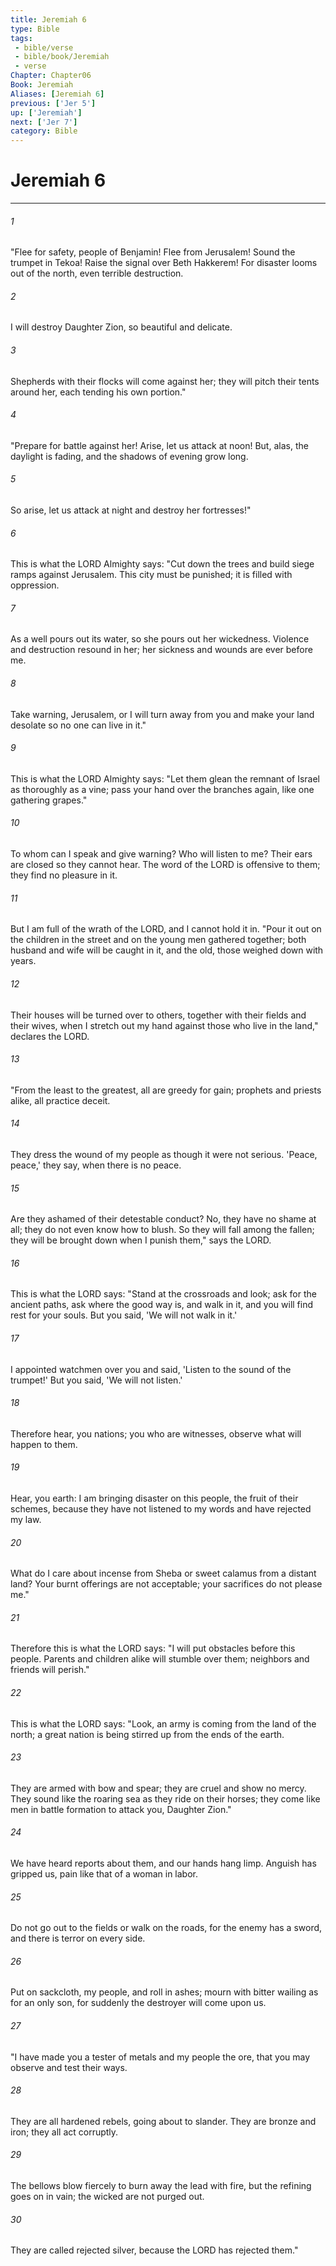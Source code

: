 ```yaml
---
title: Jeremiah 6
type: Bible
tags:
 - bible/verse
 - bible/book/Jeremiah
 - verse
Chapter: Chapter06
Book: Jeremiah
Aliases: [Jeremiah 6]
previous: ['Jer 5']
up: ['Jeremiah']
next: ['Jer 7']
category: Bible
---
```

# Jeremiah 6

***


###### 1 
"Flee for safety, people of Benjamin! Flee from Jerusalem! Sound the trumpet in Tekoa! Raise the signal over Beth Hakkerem! For disaster looms out of the north, even terrible destruction. 

###### 2 
I will destroy Daughter Zion, so beautiful and delicate. 

###### 3 
Shepherds with their flocks will come against her; they will pitch their tents around her, each tending his own portion." 

###### 4 
"Prepare for battle against her! Arise, let us attack at noon! But, alas, the daylight is fading, and the shadows of evening grow long. 

###### 5 
So arise, let us attack at night and destroy her fortresses!" 

###### 6 
This is what the LORD Almighty says: "Cut down the trees and build siege ramps against Jerusalem. This city must be punished; it is filled with oppression. 

###### 7 
As a well pours out its water, so she pours out her wickedness. Violence and destruction resound in her; her sickness and wounds are ever before me. 

###### 8 
Take warning, Jerusalem, or I will turn away from you and make your land desolate so no one can live in it." 

###### 9 
This is what the LORD Almighty says: "Let them glean the remnant of Israel as thoroughly as a vine; pass your hand over the branches again, like one gathering grapes." 

###### 10 
To whom can I speak and give warning? Who will listen to me? Their ears are closed so they cannot hear. The word of the LORD is offensive to them; they find no pleasure in it. 

###### 11 
But I am full of the wrath of the LORD, and I cannot hold it in. "Pour it out on the children in the street and on the young men gathered together; both husband and wife will be caught in it, and the old, those weighed down with years. 

###### 12 
Their houses will be turned over to others, together with their fields and their wives, when I stretch out my hand against those who live in the land," declares the LORD. 

###### 13 
"From the least to the greatest, all are greedy for gain; prophets and priests alike, all practice deceit. 

###### 14 
They dress the wound of my people as though it were not serious. 'Peace, peace,' they say, when there is no peace. 

###### 15 
Are they ashamed of their detestable conduct? No, they have no shame at all; they do not even know how to blush. So they will fall among the fallen; they will be brought down when I punish them," says the LORD. 

###### 16 
This is what the LORD says: "Stand at the crossroads and look; ask for the ancient paths, ask where the good way is, and walk in it, and you will find rest for your souls. But you said, 'We will not walk in it.' 

###### 17 
I appointed watchmen over you and said, 'Listen to the sound of the trumpet!' But you said, 'We will not listen.' 

###### 18 
Therefore hear, you nations; you who are witnesses, observe what will happen to them. 

###### 19 
Hear, you earth: I am bringing disaster on this people, the fruit of their schemes, because they have not listened to my words and have rejected my law. 

###### 20 
What do I care about incense from Sheba or sweet calamus from a distant land? Your burnt offerings are not acceptable; your sacrifices do not please me." 

###### 21 
Therefore this is what the LORD says: "I will put obstacles before this people. Parents and children alike will stumble over them; neighbors and friends will perish." 

###### 22 
This is what the LORD says: "Look, an army is coming from the land of the north; a great nation is being stirred up from the ends of the earth. 

###### 23 
They are armed with bow and spear; they are cruel and show no mercy. They sound like the roaring sea as they ride on their horses; they come like men in battle formation to attack you, Daughter Zion." 

###### 24 
We have heard reports about them, and our hands hang limp. Anguish has gripped us, pain like that of a woman in labor. 

###### 25 
Do not go out to the fields or walk on the roads, for the enemy has a sword, and there is terror on every side. 

###### 26 
Put on sackcloth, my people, and roll in ashes; mourn with bitter wailing as for an only son, for suddenly the destroyer will come upon us. 

###### 27 
"I have made you a tester of metals and my people the ore, that you may observe and test their ways. 

###### 28 
They are all hardened rebels, going about to slander. They are bronze and iron; they all act corruptly. 

###### 29 
The bellows blow fiercely to burn away the lead with fire, but the refining goes on in vain; the wicked are not purged out. 

###### 30 
They are called rejected silver, because the LORD has rejected them." 
